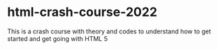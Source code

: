 # html-crash-course-2022
This is a crash course with theory and codes to understand how to get started and get going with HTML 5
